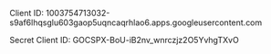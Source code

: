 Client ID: 1003754713032-s9af6lhqsglu603gaop5uqncaqrhlao6.apps.googleusercontent.com

Secret Client ID: 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